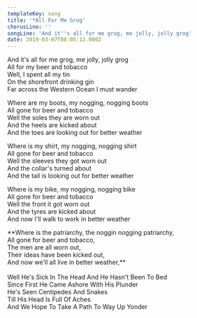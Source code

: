 ```yaml
---
templateKey: song
title: '*All For Me Grog'
chorusLine: ''
songLine: 'And it''s all for me grog, me jolly, jolly grog'
date: 2019-03-07T08:05:12.000Z
---
```

And it's all for me grog, me jolly, jolly grog\
All for my beer and tobacco\
Well, I spent all my tin\
On the shorefront drinking gin\
Far across the Western Ocean I must wander

Where are my boots, my nogging, nogging boots\
All gone for beer and tobacco\
Well the soles they are worn out\
And the heels are kicked about\
And the toes are looking out for better weather

Where is my shirt, my nogging, nogging shirt\
All gone for beer and tobacco\
Well the sleeves they got worn out\
And the collar's turned about\
And the tail is looking out for better weather

Where is my bike, my nogging, nogging bike\
All gone for beer and tobacco\
Well the front it got worn out\
And the tyres are kicked about\
And now I'll walk to work in better weather

\*\*Where is the patriarchy, the noggin nogging patriarchy,\
All gone for beer and tobacco,\
The men are all worn out,\
Their ideas have been kicked out,\
And now we'll all live in better weather,\*\*\
\
Well He's Sick In The Head And He Hasn't Been To Bed\
Since First He Came Ashore With His Plunder\
He's Seen Centipedes And Snakes\
Till His Head Is Full Of Aches\
And We Hope To Take A Path To Way Up Yonder
